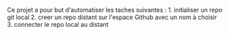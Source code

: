 Ce projet a pour but d'automatiser les taches suivantes :
	1. initialiser un repo git local
	2. creer un repo distant sur l'espace Github avec un nom à choisir
	3. connecter le repo local au distant
